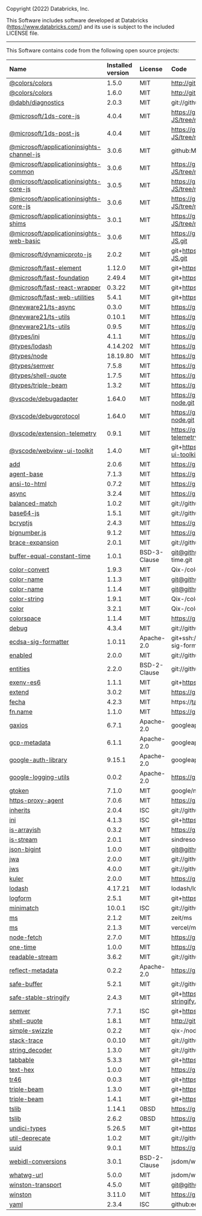 Copyright (2022) Databricks, Inc.

This Software includes software developed at Databricks (https://www.databricks.com/) and its use is subject to the included LICENSE file.

---

This Software contains code from the following open source projects:

| Name                                                                                                                 | Installed version | License      | Code                                                                                   |
| :------------------------------------------------------------------------------------------------------------------- | :---------------- | :----------- | :------------------------------------------------------------------------------------- |
| [@colors/colors](https://www.npmjs.com/package/@colors/colors)                                                       | 1.5.0             | MIT          | http://github.com/DABH/colors.js.git                                                   |
| [@colors/colors](https://www.npmjs.com/package/@colors/colors)                                                       | 1.6.0             | MIT          | http://github.com/DABH/colors.js.git                                                   |
| [@dabh/diagnostics](https://www.npmjs.com/package/@dabh/diagnostics)                                                 | 2.0.3             | MIT          | git://github.com/3rd-Eden/diagnostics.git                                              |
| [@microsoft/1ds-core-js](https://www.npmjs.com/package/@microsoft/1ds-core-js)                                       | 4.0.4             | MIT          | https://github.com/microsoft/ApplicationInsights-JS/tree/main/shared/1ds-core-js       |
| [@microsoft/1ds-post-js](https://www.npmjs.com/package/@microsoft/1ds-post-js)                                       | 4.0.4             | MIT          | https://github.com/microsoft/ApplicationInsights-JS/tree/main/channels/1ds-post-js     |
| [@microsoft/applicationinsights-channel-js](https://www.npmjs.com/package/@microsoft/applicationinsights-channel-js) | 3.0.6             | MIT          | github:Microsoft/applicationinsights-js                                                |
| [@microsoft/applicationinsights-common](https://www.npmjs.com/package/@microsoft/applicationinsights-common)         | 3.0.6             | MIT          | https://github.com/microsoft/ApplicationInsights-JS/tree/main/shared/AppInsightsCommon |
| [@microsoft/applicationinsights-core-js](https://www.npmjs.com/package/@microsoft/applicationinsights-core-js)       | 3.0.5             | MIT          | https://github.com/microsoft/ApplicationInsights-JS/tree/main/shared/AppInsightsCore   |
| [@microsoft/applicationinsights-core-js](https://www.npmjs.com/package/@microsoft/applicationinsights-core-js)       | 3.0.6             | MIT          | https://github.com/microsoft/ApplicationInsights-JS/tree/main/shared/AppInsightsCore   |
| [@microsoft/applicationinsights-shims](https://www.npmjs.com/package/@microsoft/applicationinsights-shims)           | 3.0.1             | MIT          | https://github.com/microsoft/ApplicationInsights-JS/tree/main/tools/shims              |
| [@microsoft/applicationinsights-web-basic](https://www.npmjs.com/package/@microsoft/applicationinsights-web-basic)   | 3.0.6             | MIT          | https://github.com/microsoft/ApplicationInsights-JS.git                                |
| [@microsoft/dynamicproto-js](https://www.npmjs.com/package/@microsoft/dynamicproto-js)                               | 2.0.2             | MIT          | git+https://github.com/microsoft/DynamicProto-JS.git                                   |
| [@microsoft/fast-element](https://www.npmjs.com/package/@microsoft/fast-element)                                     | 1.12.0            | MIT          | git+https://github.com/Microsoft/fast.git                                              |
| [@microsoft/fast-foundation](https://www.npmjs.com/package/@microsoft/fast-foundation)                               | 2.49.4            | MIT          | git+https://github.com/Microsoft/fast.git                                              |
| [@microsoft/fast-react-wrapper](https://www.npmjs.com/package/@microsoft/fast-react-wrapper)                         | 0.3.22            | MIT          | git+https://github.com/Microsoft/fast.git                                              |
| [@microsoft/fast-web-utilities](https://www.npmjs.com/package/@microsoft/fast-web-utilities)                         | 5.4.1             | MIT          | git+https://github.com/Microsoft/fast.git                                              |
| [@nevware21/ts-async](https://www.npmjs.com/package/@nevware21/ts-async)                                             | 0.3.0             | MIT          | https://github.com/nevware21/ts-async.git                                              |
| [@nevware21/ts-utils](https://www.npmjs.com/package/@nevware21/ts-utils)                                             | 0.10.1            | MIT          | https://github.com/nevware21/ts-utils.git                                              |
| [@nevware21/ts-utils](https://www.npmjs.com/package/@nevware21/ts-utils)                                             | 0.9.5             | MIT          | https://github.com/nevware21/ts-utils.git                                              |
| [@types/ini](https://www.npmjs.com/package/@types/ini)                                                               | 4.1.1             | MIT          | https://github.com/DefinitelyTyped/DefinitelyTyped.git                                 |
| [@types/lodash](https://www.npmjs.com/package/@types/lodash)                                                         | 4.14.202          | MIT          | https://github.com/DefinitelyTyped/DefinitelyTyped.git                                 |
| [@types/node](https://www.npmjs.com/package/@types/node)                                                             | 18.19.80          | MIT          | https://github.com/DefinitelyTyped/DefinitelyTyped.git                                 |
| [@types/semver](https://www.npmjs.com/package/@types/semver)                                                         | 7.5.8             | MIT          | https://github.com/DefinitelyTyped/DefinitelyTyped.git                                 |
| [@types/shell-quote](https://www.npmjs.com/package/@types/shell-quote)                                               | 1.7.5             | MIT          | https://github.com/DefinitelyTyped/DefinitelyTyped.git                                 |
| [@types/triple-beam](https://www.npmjs.com/package/@types/triple-beam)                                               | 1.3.2             | MIT          | https://github.com/DefinitelyTyped/DefinitelyTyped.git                                 |
| [@vscode/debugadapter](https://www.npmjs.com/package/@vscode/debugadapter)                                           | 1.64.0            | MIT          | https://github.com/microsoft/vscode-debugadapter-node.git                              |
| [@vscode/debugprotocol](https://www.npmjs.com/package/@vscode/debugprotocol)                                         | 1.64.0            | MIT          | https://github.com/microsoft/vscode-debugadapter-node.git                              |
| [@vscode/extension-telemetry](https://www.npmjs.com/package/@vscode/extension-telemetry)                             | 0.9.1             | MIT          | https://github.com/Microsoft/vscode-extension-telemetry.git                            |
| [@vscode/webview-ui-toolkit](https://www.npmjs.com/package/@vscode/webview-ui-toolkit)                               | 1.4.0             | MIT          | git+https://github.com/microsoft/vscode-webview-ui-toolkit.git                         |
| [add](https://www.npmjs.com/package/add)                                                                             | 2.0.6             | MIT          | https://github.com/ben-ng/add.git                                                      |
| [agent-base](https://www.npmjs.com/package/agent-base)                                                               | 7.1.3             | MIT          | https://github.com/TooTallNate/proxy-agents.git                                        |
| [ansi-to-html](https://www.npmjs.com/package/ansi-to-html)                                                           | 0.7.2             | MIT          | https://github.com/rburns/ansi-to-html.git                                             |
| [async](https://www.npmjs.com/package/async)                                                                         | 3.2.4             | MIT          | https://github.com/caolan/async.git                                                    |
| [balanced-match](https://www.npmjs.com/package/balanced-match)                                                       | 1.0.2             | MIT          | git://github.com/juliangruber/balanced-match.git                                       |
| [base64-js](https://www.npmjs.com/package/base64-js)                                                                 | 1.5.1             | MIT          | git://github.com/beatgammit/base64-js.git                                              |
| [bcryptjs](https://www.npmjs.com/package/bcryptjs)                                                                   | 2.4.3             | MIT          | https://github.com/dcodeIO/bcrypt.js.git                                               |
| [bignumber.js](https://www.npmjs.com/package/bignumber.js)                                                           | 9.1.2             | MIT          | https://github.com/MikeMcl/bignumber.js.git                                            |
| [brace-expansion](https://www.npmjs.com/package/brace-expansion)                                                     | 2.0.1             | MIT          | git://github.com/juliangruber/brace-expansion.git                                      |
| [buffer-equal-constant-time](https://www.npmjs.com/package/buffer-equal-constant-time)                               | 1.0.1             | BSD-3-Clause | git@github.com:goinstant/buffer-equal-constant-time.git                                |
| [color-convert](https://www.npmjs.com/package/color-convert)                                                         | 1.9.3             | MIT          | Qix-/color-convert                                                                     |
| [color-name](https://www.npmjs.com/package/color-name)                                                               | 1.1.3             | MIT          | git@github.com:dfcreative/color-name.git                                               |
| [color-name](https://www.npmjs.com/package/color-name)                                                               | 1.1.4             | MIT          | git@github.com:colorjs/color-name.git                                                  |
| [color-string](https://www.npmjs.com/package/color-string)                                                           | 1.9.1             | MIT          | Qix-/color-string                                                                      |
| [color](https://www.npmjs.com/package/color)                                                                         | 3.2.1             | MIT          | Qix-/color                                                                             |
| [colorspace](https://www.npmjs.com/package/colorspace)                                                               | 1.1.4             | MIT          | https://github.com/3rd-Eden/colorspace                                                 |
| [debug](https://www.npmjs.com/package/debug)                                                                         | 4.3.4             | MIT          | git://github.com/debug-js/debug.git                                                    |
| [ecdsa-sig-formatter](https://www.npmjs.com/package/ecdsa-sig-formatter)                                             | 1.0.11            | Apache-2.0   | git+ssh://git@github.com/Brightspace/node-ecdsa-sig-formatter.git                      |
| [enabled](https://www.npmjs.com/package/enabled)                                                                     | 2.0.0             | MIT          | git://github.com/3rd-Eden/enabled.git                                                  |
| [entities](https://www.npmjs.com/package/entities)                                                                   | 2.2.0             | BSD-2-Clause | git://github.com/fb55/entities.git                                                     |
| [exenv-es6](https://www.npmjs.com/package/exenv-es6)                                                                 | 1.1.1             | MIT          | git+https://github.com/chrisdholt/exenv-es6.git                                        |
| [extend](https://www.npmjs.com/package/extend)                                                                       | 3.0.2             | MIT          | https://github.com/justmoon/node-extend.git                                            |
| [fecha](https://www.npmjs.com/package/fecha)                                                                         | 4.2.3             | MIT          | https://taylorhakes@github.com/taylorhakes/fecha.git                                   |
| [fn.name](https://www.npmjs.com/package/fn.name)                                                                     | 1.1.0             | MIT          | https://github.com/3rd-Eden/fn.name                                                    |
| [gaxios](https://www.npmjs.com/package/gaxios)                                                                       | 6.7.1             | Apache-2.0   | googleapis/gaxios                                                                      |
| [gcp-metadata](https://www.npmjs.com/package/gcp-metadata)                                                           | 6.1.1             | Apache-2.0   | googleapis/gcp-metadata                                                                |
| [google-auth-library](https://www.npmjs.com/package/google-auth-library)                                             | 9.15.1            | Apache-2.0   | googleapis/google-auth-library-nodejs.git                                              |
| [google-logging-utils](https://www.npmjs.com/package/google-logging-utils)                                           | 0.0.2             | Apache-2.0   | https://github.com/googleapis/gax-nodejs.git                                           |
| [gtoken](https://www.npmjs.com/package/gtoken)                                                                       | 7.1.0             | MIT          | google/node-gtoken                                                                     |
| [https-proxy-agent](https://www.npmjs.com/package/https-proxy-agent)                                                 | 7.0.6             | MIT          | https://github.com/TooTallNate/proxy-agents.git                                        |
| [inherits](https://www.npmjs.com/package/inherits)                                                                   | 2.0.4             | ISC          | git://github.com/isaacs/inherits                                                       |
| [ini](https://www.npmjs.com/package/ini)                                                                             | 4.1.3             | ISC          | git+https://github.com/npm/ini.git                                                     |
| [is-arrayish](https://www.npmjs.com/package/is-arrayish)                                                             | 0.3.2             | MIT          | https://github.com/qix-/node-is-arrayish.git                                           |
| [is-stream](https://www.npmjs.com/package/is-stream)                                                                 | 2.0.1             | MIT          | sindresorhus/is-stream                                                                 |
| [json-bigint](https://www.npmjs.com/package/json-bigint)                                                             | 1.0.0             | MIT          | git@github.com:sidorares/json-bigint.git                                               |
| [jwa](https://www.npmjs.com/package/jwa)                                                                             | 2.0.0             | MIT          | git://github.com/brianloveswords/node-jwa.git                                          |
| [jws](https://www.npmjs.com/package/jws)                                                                             | 4.0.0             | MIT          | git://github.com/brianloveswords/node-jws.git                                          |
| [kuler](https://www.npmjs.com/package/kuler)                                                                         | 2.0.0             | MIT          | https://github.com/3rd-Eden/kuler                                                      |
| [lodash](https://www.npmjs.com/package/lodash)                                                                       | 4.17.21           | MIT          | lodash/lodash                                                                          |
| [logform](https://www.npmjs.com/package/logform)                                                                     | 2.5.1             | MIT          | git+https://github.com/winstonjs/logform.git                                           |
| [minimatch](https://www.npmjs.com/package/minimatch)                                                                 | 10.0.1            | ISC          | git://github.com/isaacs/minimatch.git                                                  |
| [ms](https://www.npmjs.com/package/ms)                                                                               | 2.1.2             | MIT          | zeit/ms                                                                                |
| [ms](https://www.npmjs.com/package/ms)                                                                               | 2.1.3             | MIT          | vercel/ms                                                                              |
| [node-fetch](https://www.npmjs.com/package/node-fetch)                                                               | 2.7.0             | MIT          | https://github.com/bitinn/node-fetch.git                                               |
| [one-time](https://www.npmjs.com/package/one-time)                                                                   | 1.0.0             | MIT          | https://github.com/3rd-Eden/one-time.git                                               |
| [readable-stream](https://www.npmjs.com/package/readable-stream)                                                     | 3.6.2             | MIT          | git://github.com/nodejs/readable-stream                                                |
| [reflect-metadata](https://www.npmjs.com/package/reflect-metadata)                                                   | 0.2.2             | Apache-2.0   | https://github.com/rbuckton/reflect-metadata.git                                       |
| [safe-buffer](https://www.npmjs.com/package/safe-buffer)                                                             | 5.2.1             | MIT          | git://github.com/feross/safe-buffer.git                                                |
| [safe-stable-stringify](https://www.npmjs.com/package/safe-stable-stringify)                                         | 2.4.3             | MIT          | git+https://github.com/BridgeAR/safe-stable-stringify.git                              |
| [semver](https://www.npmjs.com/package/semver)                                                                       | 7.7.1             | ISC          | git+https://github.com/npm/node-semver.git                                             |
| [shell-quote](https://www.npmjs.com/package/shell-quote)                                                             | 1.8.1             | MIT          | http://github.com/ljharb/shell-quote.git                                               |
| [simple-swizzle](https://www.npmjs.com/package/simple-swizzle)                                                       | 0.2.2             | MIT          | qix-/node-simple-swizzle                                                               |
| [stack-trace](https://www.npmjs.com/package/stack-trace)                                                             | 0.0.10            | MIT          | git://github.com/felixge/node-stack-trace.git                                          |
| [string_decoder](https://www.npmjs.com/package/string_decoder)                                                       | 1.3.0             | MIT          | git://github.com/nodejs/string_decoder.git                                             |
| [tabbable](https://www.npmjs.com/package/tabbable)                                                                   | 5.3.3             | MIT          | git+https://github.com/focus-trap/tabbable.git                                         |
| [text-hex](https://www.npmjs.com/package/text-hex)                                                                   | 1.0.0             | MIT          | https://github.com/3rd-Eden/text-hex                                                   |
| [tr46](https://www.npmjs.com/package/tr46)                                                                           | 0.0.3             | MIT          | git+https://github.com/Sebmaster/tr46.js.git                                           |
| [triple-beam](https://www.npmjs.com/package/triple-beam)                                                             | 1.3.0             | MIT          | git+https://github.com/winstonjs/triple-beam.git                                       |
| [triple-beam](https://www.npmjs.com/package/triple-beam)                                                             | 1.4.1             | MIT          | git+https://github.com/winstonjs/triple-beam.git                                       |
| [tslib](https://www.npmjs.com/package/tslib)                                                                         | 1.14.1            | 0BSD         | https://github.com/Microsoft/tslib.git                                                 |
| [tslib](https://www.npmjs.com/package/tslib)                                                                         | 2.6.2             | 0BSD         | https://github.com/Microsoft/tslib.git                                                 |
| [undici-types](https://www.npmjs.com/package/undici-types)                                                           | 5.26.5            | MIT          | git+https://github.com/nodejs/undici.git                                               |
| [util-deprecate](https://www.npmjs.com/package/util-deprecate)                                                       | 1.0.2             | MIT          | git://github.com/TooTallNate/util-deprecate.git                                        |
| [uuid](https://www.npmjs.com/package/uuid)                                                                           | 9.0.1             | MIT          | https://github.com/uuidjs/uuid.git                                                     |
| [webidl-conversions](https://www.npmjs.com/package/webidl-conversions)                                               | 3.0.1             | BSD-2-Clause | jsdom/webidl-conversions                                                               |
| [whatwg-url](https://www.npmjs.com/package/whatwg-url)                                                               | 5.0.0             | MIT          | jsdom/whatwg-url                                                                       |
| [winston-transport](https://www.npmjs.com/package/winston-transport)                                                 | 4.5.0             | MIT          | git@github.com:winstonjs/winston-transport.git                                         |
| [winston](https://www.npmjs.com/package/winston)                                                                     | 3.11.0            | MIT          | https://github.com/winstonjs/winston.git                                               |
| [yaml](https://www.npmjs.com/package/yaml)                                                                           | 2.3.4             | ISC          | github:eemeli/yaml                                                                     |
